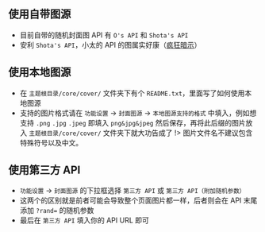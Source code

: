 ## 使用自带图源
- 目前自带的随机封面图 API 有 `O's API` 和 `Shota's API`
- 安利 `Shota's API`，小太的 API 的图属实好康（[疯狂暗示](https://afdian.net/@satosouta)）

## 使用本地图源
- 在 `主题根目录/core/cover/` 文件夹下有个 `README.txt`，里面写了如何使用本地图源
- 支持的图片格式请在 `功能设置` → `封面图源` → `本地图源支持的格式` 中填入，例如想支持 `.png` `.jpg` `.jpeg` 即填入 `png&jpg&jpeg` 然后保存，再将此后缀的图片放入 `主题根目录/core/cover/` 文件夹下就大功告成了
!> 图片文件名不建议包含特殊符号以及中文。

## 使用第三方 API
- `功能设置` → `封面图源` 的下拉框选择 `第三方 API` 或 `第三方 API（附加随机参数）`
- 这两个的区别就是前者可能会导致整个页面图片都一样，后者则会在 API 末尾添加 `?rand=` 的随机参数
- 最后在 `第三方 API` 填入你的 API URL 即可